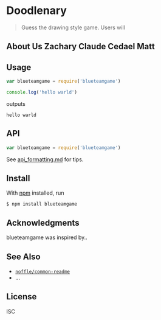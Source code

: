 
# Doodlenary

> Guess the drawing style game. Users will  

## About Us Zachary Claude Cedael Matt


## Usage

```js
var blueteamgame = require('blueteamgame')

console.log('hello warld')
```

outputs

```
hello warld
```

## API

```js
var blueteamgame = require('blueteamgame')
```

See [api_formatting.md](api_formatting.md) for tips.

## Install

With [npm](https://npmjs.org/) installed, run

```
$ npm install blueteamgame
```

## Acknowledgments

blueteamgame was inspired by..

## See Also

- [`noffle/common-readme`](https://github.com/noffle/common-readme)
- ...

## License

ISC


